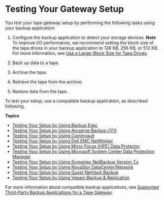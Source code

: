 # Testing Your Gateway Setup<a name="GettingStartedTestGatewayVTL"></a>

You test your tape gateway setup by performing the following tasks using your backup application:

1. Configure the backup application to detect your storage devices\.
**Note**  
To improve I/O performance, we recommend setting the block size of the tape drives in your backup application to 128 KB, 256 KB, or 512 KB\. For more information, see [Use a Larger Block Size for Tape Drives](Optimizing-common.md#block-size)\.

1. Back up data to a tape\.

1. Archive the tape\.

1. Retrieve the tape from the archive\.

1. Restore data from the tape\. 

To test your setup, use a compatible backup application, as described following\.

**Topics**
+ [Testing Your Setup by Using Backup Exec](backup-BackupExec.md)
+ [Testing Your Setup by Using Arcserve Backup r17\.0](backup-arcserve.md)
+ [Testing Your Setup by Using Commvault](backup-commvault.md)
+ [Testing Your Setup by Using Dell EMC NetWorker](backup-emc.md)
+ [Testing Your Setup by Using Micro Focus \(HPE\) Data Protector](backup-hpdataprotector.md)
+ [Testing Your Setup by Using Microsoft System Center Data Protection Manager](backup-DPM.md)
+ [Testing Your Setup by Using Symantec NetBackup Version 7\.x](backup_netbackup-vtl.md)
+ [Testing Your Setup by Using NovaStor DataCenter/Network](backup-novastor.md)
+ [Testing Your Setup by Using Quest NetVault Backup](backup-netvault.md)
+ [Testing Your Setup by Using Veeam Backup & Replication](backup-Veeam.md)

For more information about compatible backup applications, see [Supported Third\-Party Backup Applications for a Tape Gateway](Requirements.md#requirements-backup-sw-for-vtl)\.